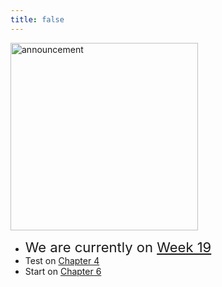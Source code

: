 ```yaml
---
title: false
---
```


<meta http-equiv="refresh" content="600"/>

<img src="https://bordertherapy.com/wp-content/uploads/2018/05/announcements-border-therapy.jpg" alt="announcement" height="300">  

- <span style="font-size: 22px;">We are currently on [Week 19](\apcsp\weeks\week19) </span>
- Test on [Chapter 4](/apcsp/curriculum/4)
- Start on [Chapter 6](/apcsp/curriculum/6)


<!-- # Hello, world!


This is CS50 AP, Harvard University's introduction to the intellectual enterprises of computer science and the art of programming for students in high school, which satisfies the College Board's AP CS Principles curriculum framework.

<iframe width="612" height="344" src="https://www.youtube.com/embed/GAB6Gm7pTTA" title="YouTube video player" frameborder="0" allow="accelerometer; autoplay; clipboard-write; encrypted-media; gyroscope; picture-in-picture" allowfullscreen></iframe>


<img src="https://www.dominicavibes.dm/wp-content/uploads/2016/09/Announcement-Icon.jpg" alt="announcement" height="300"> 

### Your [Summer Assignment](\apcsp\curriculum\summer-assignment) is live now!! -->
